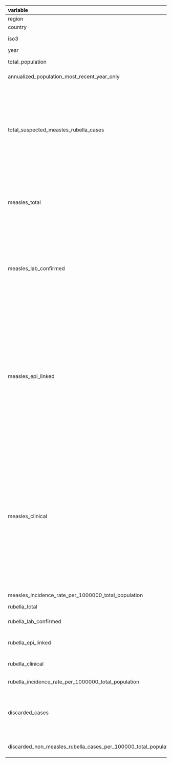 |variable                                                        |class     |description                           |
|:---------------------------------------------------------------|:---------|:-------------------------------------|
|region                                                          |character |Region name  |
|country                                                         |character |Country name |
|iso3                                                            |character |Three letter country code |
|year                                                            |character |Year |
|total_population                                                |character |Country population |
|annualized_population_most_recent_year_only                     |character |Annualized population 2025 |
|total_suspected_measles_rubella_cases                           |character |Suspected measles/rubella cases: A suspected case is one in which a patient with fever and maculopapular (non-vesicular) rash, or in whom a health-care worker suspects measles (or rubella) |
|measles_total                                                   |character |Total measles cases: the sum of clinically-compatible, epidemiologically linked and laboratory-confirmed cases |
|measles_lab_confirmed                                           |character |Laboratory-confirmed measles cases: A suspected case of measles that has been confirmed positive by testing in a proficient laboratory, and vaccine-associated illness has been ruled out |
|measles_epi_linked                                              |character |Epidemiologically-linked measles cases: A suspected case of measles that has not been confirmed by a laboratory, but was geographically and temporally related with dates of rash onset occurring 7–23 days apart from a laboratory-confirmed case or another epidemiologically linked measles case |
|measles_clinical                                                |character |Clinically-compatible measles cases: A suspected case with fever and maculopapular (non-vesicular) rash and at least one of cough, coryza or conjunctivitis, but no adequate clinical specimen was taken and the case has not been linked epidemiologically to a laboratory-confirmed case of measles or other communicable disease |
|measles_incidence_rate_per_1000000_total_population             |character |Measles cases per million population |
|rubella_total                                                   |character |Total rubella cases |
|rubella_lab_confirmed                                           |character |Laboratory-confirmed rubella cases |
|rubella_epi_linked                                              |character |Epidemiologically-linked rubella cases |
|rubella_clinical                                                |character |Clinically-compatible rubella cases |
|rubella_incidence_rate_per_1000000_total_population             |character |Rubella cases per million population |
|discarded_cases                                                 |character |Discarded cases: A suspected case that has been investigated and discarded as a non-measles (and non-rubella) |
|discarded_non_measles_rubella_cases_per_100000_total_population |character |Discarded cases per million population |
